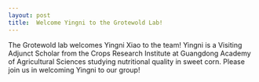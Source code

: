 ```yaml
---
layout: post
title:  Welcome Yingni to the Grotewold Lab!
---
```


The Grotewold lab welcomes Yingni Xiao to the team! Yingni is a Visiting Adjunct Scholar from the Crops Research Institute at Guangdong Academy of Agricultural Sciences studying nutritional quality in sweet corn.
Please join us in welcoming Yingni to our group!
